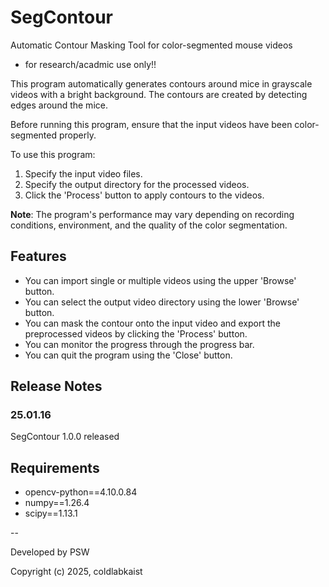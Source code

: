 # SegContour
Automatic Contour Masking Tool for color-segmented mouse videos
- for research/acadmic use only!!

This program automatically generates contours around mice in grayscale 
videos with a bright background. The contours are created by detecting 
edges around the mice.

Before running this program, ensure that the input videos have been 
color-segmented properly.

To use this program:
1. Specify the input video files.
2. Specify the output directory for the processed videos.
3. Click the 'Process' button to apply contours to the videos.

**Note**: The program's performance may vary depending on recording 
conditions, environment, and the quality of the color segmentation.

## Features
- You can import single or multiple videos using the upper 'Browse' button.
- You can select the output video directory using the lower 'Browse' button.
- You can mask the contour onto the input video and export the preprocessed videos by clicking the 'Process' button.
- You can monitor the progress through the progress bar.
- You can quit the program using the 'Close' button.

## Release Notes
### 25.01.16
SegContour 1.0.0 released

## Requirements
- opencv-python==4.10.0.84
- numpy==1.26.4
- scipy==1.13.1

--

Developed by PSW

Copyright (c) 2025, coldlabkaist
